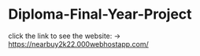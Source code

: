 # Diploma-Final-Year-Project
click the link to see the website: -> https://nearbuy2k22.000webhostapp.com/
